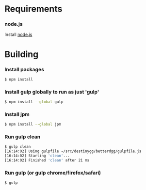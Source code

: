 Requirements
====================

### node.js
Install [node.js](http://nodejs.org/download/)

Building
====================

### Install packages

```sh
$ npm install
```

### Install gulp globally to run as just 'gulp'

```sh
$ npm install --global gulp
```

### Install jpm

```sh
$ npm install --global jpm
```

### Run gulp clean

```sh
$ gulp clean
[16:14:02] Using gulpfile ~/src/destinygg/betterdgg/gulpfile.js
[16:14:02] Starting 'clean'...
[16:14:02] Finished 'clean' after 21 ms
```

### Run gulp (or gulp chrome/firefox/safari)

```sh
$ gulp
```

